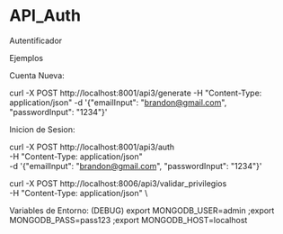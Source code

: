 # API_Auth
Autentificador

Ejemplos

Cuenta Nueva:

curl -X POST http://localhost:8001/api3/generate -H "Content-Type: application/json" -d '{"emailInput": "brandon@gmail.com", "passwordInput": "1234"}'

Inicion de Sesion:

curl -X POST http://localhost:8001/api3/auth \
-H "Content-Type: application/json" \
-d '{"emailInput": "brandon@gmail.com", "passwordInput": "1234"}'

curl -X POST http://localhost:8006/api3/validar_privilegios \
-H "Content-Type: application/json" \


Variables de Entorno: (DEBUG)
export MONGODB_USER=admin
;export MONGODB_PASS=pass123
;export MONGODB_HOST=localhost